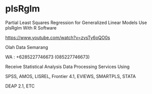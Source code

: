 # plsRglm
Partial Least Squares Regression for Generalized Linear Models Use plsRglm With R Software

https://www.youtube.com/watch?v=zvsTy6oQO0s

Olah Data Semarang

WA : +6285227746673 (085227746673)

Receive Statistical Analysis Data Processing Services Using

SPSS, AMOS, LISREL, Frontier 4.1, EVIEWS, SMARTPLS, STATA

DEAP 2.1, ETC
